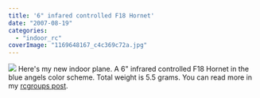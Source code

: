 ```yaml
---
title: '6" infared controlled F18 Hornet'
date: "2007-08-19"
categories: 
  - "indoor_rc"
coverImage: "1169648167_c4c369c72a.jpg"
---
```


![](http://farm2.static.flickr.com/1261/1169648167_c4c369c72a.jpg?v=0) Here's my new indoor plane. A 6" infrared controlled F18 Hornet in the blue angels color scheme. Total weight is 5.5 grams. You can read more in my [rcgroups post](http://www.rcgroups.com/forums/showthread.php?t=730093).
